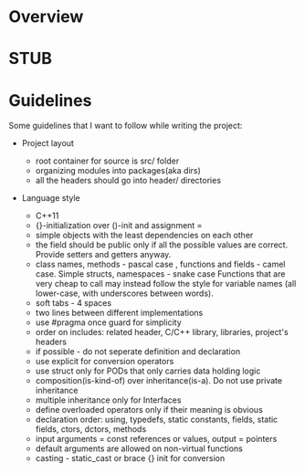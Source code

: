 # Overview
  # STUB
  
# Guidelines
Some guidelines that I want to follow while writing the project:

- Project layout
  - root container for source is src/ folder
  - organizing modules into packages(aka dirs)
  - all the headers should go into header/ directories
  
- Language style
  - C++11
  - {}-initialization over ()-init and assignment =
  - simple objects with the least dependencies on each other
  - the field should be public only if all the possible values are correct. Provide setters and getters anyway.
  - class names, methods - pascal case , functions and fields - camel case. Simple structs, namespaces - snake case
    Functions that are very cheap to call may instead follow the style for variable names
    (all lower-case, with underscores between words). 
  - soft tabs - 4 spaces
  - two lines between different implementations
  - use #pragma once guard for simplicity
  - order on includes: related header, C/C++ library, libraries, project's headers
  - if possible - do not seperate definition and declaration
  - use explicit for conversion operators
  - use struct only for PODs that only carries data holding logic
  - composition(is-kind-of) over inheritance(is-a). Do not use private inheritance
  - multiple inheritance only for Interfaces
  - define overloaded operators only if their meaning is obvious
  - declaration order: using, typedefs, static constants, fields, static fields, ctors, dctors, methods
  - input arguments = const references or values, output = pointers
  - default arguments are allowed on non-virtual functions
  - casting - static_cast or brace {} init for conversion

